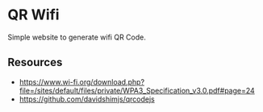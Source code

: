 # QR Wifi
Simple website to generate wifi QR Code.

## Resources
- https://www.wi-fi.org/download.php?file=/sites/default/files/private/WPA3_Specification_v3.0.pdf#page=24
- https://github.com/davidshimjs/qrcodejs
